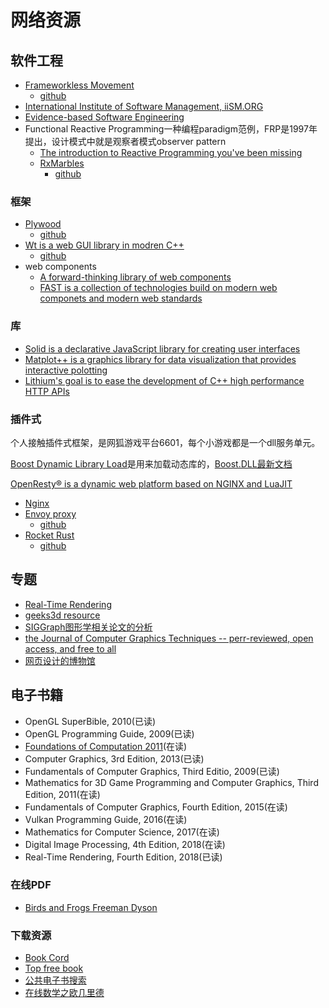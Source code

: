 # 网络资源

## 软件工程

- [Frameworkless Movement](https://www.frameworklessmovement.org/)
    - [github](https://github.com/frameworkless-movement)
- [International Institute of Software Management, iiSM.ORG](https://iism.org/)
- [Evidence-based Software Engineering](http://www.knosof.co.uk/ESEUR/index.html)
- Functional Reactive Programming一种编程paradigm范例，FRP是1997年提出，设计模式中就是观察者模式observer pattern
    - [The introduction to Reactive Programming you've been missing](https://gist.github.com/staltz/868e7e9bc2a7b8c1f754)
    - [RxMarbles](https://rxmarbles.com/)
        - [github](https://github.com/staltz/rxmarbles)

### 框架

- [Plywood](https://plywood.arc80.com/)
    - [github](https://github.com/arc80)
- [Wt is a web GUI library in modren C++](https://www.webtoolkit.eu/wt)
    - [github](https://github.com/emweb/wt)
- web components
    - [A forward-thinking library of web components](https://shoelace.style/)
    - [FAST is a collection of technologies build on modern web componets and modern web standards](https://www.fast.design/)

### 库

- [Solid is a declarative JavaScript library for creating user interfaces](https://github.com/ryansolid/solid)
- [Matplot++ is a graphics library for data visualization that provides interactive polotting](https://github.com/alandefreitas/matplotplusplus)
- [Lithium's goal is to ease the development of C++ high performance HTTP APIs](https://github.com/matt-42/lithium)

### 插件式

个人接触插件式框架，是网狐游戏平台6601，每个小游戏都是一个dll服务单元。

[Boost Dynamic Library Load](https://github.com/boostorg/dll)是用来加载动态库的，[Boost.DLL最新文档](http://apolukhin.github.io/Boost.DLL/index.html)

[OpenResty® is a dynamic web platform based on NGINX and LuaJIT](https://openresty.org/en/)

- [Nginx](https://nginx.org/)
- [Envoy proxy](https://www.envoyproxy.io/)
    - [github](https://github.com/envoyproxy/envoy)
- [Rocket Rust](https://rocket.rs/)
    - [github](https://github.com/lmj01/Rocket)

## 专题

- [Real-Time Rendering](http://www.realtimerendering.com/)
- [geeks3d resource](https://www.geeks3d.com/programming/)
- [SIGGraph图形学相关论文的分析](https://replicability.graphics/)
- [the Journal of Computer  Graphics Techniques -- perr-reviewed, open access, and free to all](https://jcgt.org/index.html)
- [网页设计的博物馆 ](https://www.webdesignmuseum.org/)

## 电子书籍

- OpenGL SuperBible, 2010(已读)
- OpenGL Programming Guide, 2009(已读)
- [Foundations of Computation 2011](http://math.hws.edu/FoundationsOfComputation/)(在读)
- Computer Graphics, 3rd Edition, 2013(已读)
- Fundamentals of Computer Graphics, Third Editio, 2009(已读)
- Mathematics for 3D Game Programming and Computer Graphics, Third Edition, 2011(在读)
- Fundamentals of Computer Graphics, Fourth Edition, 2015(在读)
- Vulkan Programming Guide, 2016(在读)
- Mathematics for Computer Science, 2017(在读)
- Digital Image Processing, 4th Edition, 2018(在读)
- Real-Time Rendering, Fourth Edition, 2018(已读)

### 在线PDF

- [Birds and Frogs Freeman Dyson](https://www.ams.org/notices/200902/rtx090200212p.pdf)

### 下载资源

- [Book Cord](https://bookcord.com/)
- [Top free book](https://www.topfreebooks.org/)
- [公共电子书搜索](https://www.gitenberg.org/)
- [在线数学之欧几里德](https://projecteuclid.org/)
